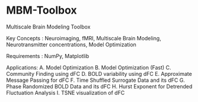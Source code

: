 # MBM-Toolbox
Multiscale Brain Modeling Toolbox

Key Concepts : Neuroimaging, fMRI, Multiscale Brain Modeling, Neurotransmitter concentrations, Model Optimization

Requirements : NumPy, Matplotlib

Applications:
A. Model Optimization
B. Model Optimization (Fast)
C. Community Finding using dFC
D. BOLD variability using dFC
E. Approximate Message Passing for dFC
F. Time Shuffled Surrogate Data and its dFC
G. Phase Randomized BOLD Data and its dFC
H. Hurst Exponent for Detrended Fluctuation Analysis
I. TSNE visualization of dFC

